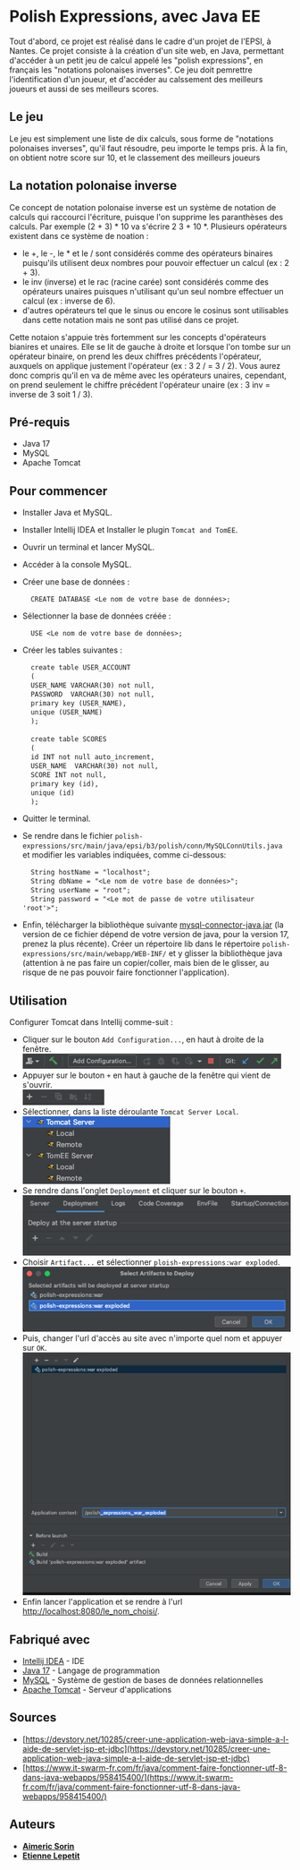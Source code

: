 # Polish Expressions, avec Java EE

Tout d'abord, ce projet est réalisé dans le cadre d'un projet de l'EPSI, à Nantes.
Ce projet consiste à la création d'un site web, en Java, permettant d'accéder à un petit jeu de calcul
appelé les "polish expressions", en français les "notations polonaises inverses". Ce jeu doit pemrettre
l'identification d'un joueur, et d'accéder au calssement des meilleurs joueurs et aussi de ses meilleurs scores.

## Le jeu

Le jeu est simplement une liste de dix calculs, sous forme de "notations polonaises inverses", qu'il faut résoudre, 
peu importe le temps pris. À la fin, on obtient notre score sur 10, et le classement des meilleurs joueurs

## La notation polonaise inverse

Ce concept de notation polonaise inverse est un système de notation de calculs qui raccourci l'écriture, puisque l'on supprime 
les paranthèses des calculs. Par exemple (2 + 3) * 10 va s'écrire 2 3 + 10 *. Plusieurs opérateurs existent dans ce système de 
noation :
- le +, le -, le * et le / sont considérés comme des opérateurs binaires puisqu'ils utilisent deux nombres pour pouvoir effectuer
  un calcul (ex : 2 + 3).
- le inv (inverse) et le rac (racine carée) sont considérés comme des opérateurs unaires puisques n'utilisant qu'un seul nombre effectuer
  un calcul (ex : inverse de 6).
- d'autres opérateurs tel que le sinus ou encore le cosinus sont utilisables dans cette notation mais ne sont pas utilisé dans ce projet.

Cette notaion s'appuie très fortemment sur les concepts d'opérateurs bianires et unaires. Elle se lit de gauche à droite et lorsque l'on tombe 
sur un opérateur binaire, on prend les deux chiffres précédents l'opérateur, auxquels on applique justement l'opérateur (ex : 3 2 / = 3 / 2). Vous aurez donc compris 
qu'il en va de même avec les opérateurs unaires, cependant, on prend seulement le chiffre précédent l'opérateur unaire (ex : 3 inv = inverse de 3 soit 1 / 3).

## Pré-requis

- Java 17
- MySQL
- Apache Tomcat

## Pour commencer

- Installer Java et MySQL.
- Installer Intellij IDEA et Installer le plugin `Tomcat and TomEE`.

- Ouvrir un terminal et lancer MySQL.
- Accéder à la console MySQL.
- Créer une base de données :


        CREATE DATABASE <Le nom de votre base de données>;

- Sélectionner la base de données créée :


        USE <Le nom de votre base de données>;


- Créer les tables suivantes :


        create table USER_ACCOUNT
        (
        USER_NAME VARCHAR(30) not null,
        PASSWORD  VARCHAR(30) not null,
        primary key (USER_NAME),
        unique (USER_NAME)
        );

        create table SCORES
        (
        id INT not null auto_increment,
        USER_NAME  VARCHAR(30) not null,
        SCORE INT not null,
        primary key (id),
        unique (id)
        );

- Quitter le terminal.
- Se rendre dans le fichier `polish-expressions/src/main/java/epsi/b3/polish/conn/MySQLConnUtils.java` et modifier les variables 
 indiquées, comme ci-dessous:


        String hostName = "localhost";
        String dbName = "<Le nom de votre base de données>";
        String userName = "root";
        String password = "<Le mot de passe de votre utilisateur 'root'>";

- Enfin, télécharger la bibliothèque suivante [mysql-connector-java.jar](https://jar-download.com/artifacts/mysql/mysql-connector-java) 
(la version de ce fichier dépend de votre version de java, pour la version 17, prenez la plus récente).
Créer un répertoire lib dans le répertoire `polish-expressions/src/main/webapp/WEB-INF/` et y glisser la bibliothèque java
(attention à ne pas faire un copier/coller, mais bien de le glisser, au risque de ne pas pouvoir faire fonctionner l'application).


## Utilisation

Configurer Tomcat dans Intellij comme-suit : 

- Cliquer sur le bouton `Add Configuration...`, en haut à droite de la fenêtre.  
![configuration_button.png](assets/configuration_button.png)
- Appuyer sur le bouton `+` en haut à gauche de la fenêtre qui vient de s'ouvrir.  
![plus.png](assets/plus.png)
- Sélectionner, dans la liste déroulante `Tomcat Server Local`.  
![tomcat.png](assets/tomcat.png)
- Se rendre dans l'onglet `Deployment` et cliquer sur le bouton `+`.  
![deployement.png](assets/deployment.png)
- Choisir `Artifact...` et sélectionner `ploish-expressions:war exploded`.  
![war_exploded.png](assets/war_exploded.png)
- Puis, changer l'url d'accès au site avec n'importe quel nom et appuyer sur `OK`.   
![url_name.png](assets/url_name.png)
- Enfin lancer l'application et se rendre à l'url [http://localhost:8080/le_nom_choisi/](http://localhost:8080/le_nom_choisi/).  


## Fabriqué avec

* [Intellij IDEA](https://www.jetbrains.com/fr-fr/idea/) - IDE
* [Java 17](https://www.java.com/fr/) - Langage de programmation
* [MySQL](https://www.mysql.com/fr/) - Système de gestion de bases de données relationnelles
* [Apache Tomcat](http://tomcat.apache.org/) - Serveur d'applications

## Sources

* [https://devstory.net/10285/creer-une-application-web-java-simple-a-l-aide-de-servlet-jsp-et-jdbc](https://devstory.net/10285/creer-une-application-web-java-simple-a-l-aide-de-servlet-jsp-et-jdbc)
* [https://www.it-swarm-fr.com/fr/java/comment-faire-fonctionner-utf-8-dans-java-webapps/958415400/](https://www.it-swarm-fr.com/fr/java/comment-faire-fonctionner-utf-8-dans-java-webapps/958415400/)


## Auteurs
* **[Aimeric Sorin](https://github.com/EtienneLep)**
* **[Etienne Lepetit](https://github.com/aimeric-sr)**

